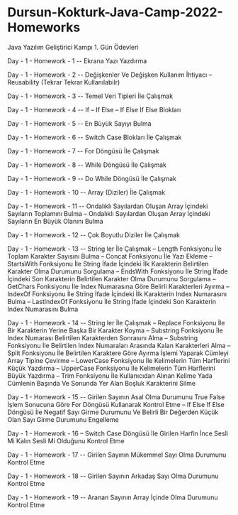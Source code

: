 # Dursun-Kokturk-Java-Camp-2022-Homeworks

Java Yazılım Geliştirici Kampı 1. Gün Ödevleri	

Day - 1 - Homework - 1 -- Ekrana Yazı Yazdırma	

Day - 1 - Homework - 2 -- Değişkenler Ve Değişken Kullanım İhtiyacı – Reusability (Tekrar Tekrar Kullanılabilr)	

Day - 1 - Homework - 3 -- Temel Veri Tipleri İle Çalışmak	

Day - 1 - Homework - 4 -- If – If Else – If Else If Else Blokları	

Day - 1 - Homework - 5 -- En Büyük Sayıyı Bulma	

Day - 1 - Homework - 6 -- Switch Case Blokları İle Çalışmak	

Day - 1 - Homework - 7 -- For Döngüsü İle Çalışmak	

Day - 1 - Homework - 8 -- While Döngüsü İle Çalışmak	

Day - 1 - Homework - 9 -- Do While Döngüsü İle Çalışmak	

Day - 1 - Homework - 10 -- Array (Diziler) İle Çalışmak	

Day - 1 - Homework - 11 -- Ondalıklı Sayılardan Oluşan Array İçindeki Sayıların Toplamını Bulma – Ondalıklı Sayılardan Oluşan Array İçindeki Sayıların En Büyük Olanını Bulma	

Day - 1 - Homework - 12 -- Çok Boyutlu Diziler İle Çalışmak	

Day - 1 - Homework - 13 -- String ler İle Çalışmak – Length Fonksiyonu İle Toplam Karakter Sayısını Bulma – Concat Fonksiyonu İle Yazı Ekleme – StartsWith Fonksiyonu İle String İfade İçindeki İlk Karakterin Belirtilen Karakter Olma Durumunu Sorgulama – EndsWith Fonksiyonu İle String İfade İçindeki Son Karakterin Belirtilen Karakter Olma Durumunu Sorgulama – GetChars Fonksiyonu İle Index Numarasına Göre Belirli Karakterleri Ayırma – IndexOf Fonksiyonu İle String İfade İçindeki İlk Karakterin Index Numarasını Bulma – LastIndexOf Fonksiyonu İle String İfade İçindeki Son Karakterin Index Numarasını Bulma	

Day - 1 - Homework - 14 -- String ler İle Çalışmak – Replace Fonksiyonu İle Bir Karakterin Yerine Başka Bir Karakter Koyma – Substring Fonksiyonu İle Index Numarası Belirtilen Karakterden Sonrasını Alma – Substring Fonksiyonu İle Belirtilen Index Numaraları Arasında Kalan Karakterleri Alma – Split Fonksiyonu İle Belirtilen Karaktere Göre Ayırma İşlemi Yaparak Cümleyi Array Tipine Çevirme – LowerCase Fonksiyonu İle Kelimelerin Tüm Harflerini Küçük Yazdırma – UpperCase Fonksiyonu İle Kelimelerin Tüm Harflerini Büyük Yazdırma – Trim Fonksiyonu İle Kullanıcıdan Alınan Kelime Yada Cümlenin Başında Ve Sonunda Yer Alan Boşluk Karakterini Silme	

Day - 1 - Homework - 15 -- Girilen Sayının Asal Olma Durumunu True False İşlem Sonucuna Göre For Döngüsü Kullanarak Kontrol Etme – If Else If Else Döngüsü İle Negatif Sayı Girme Durumunu Ve Belirli Bir Değerden Küçük Olan Sayı Girme Durumunu Engelleme	

Day - 1 - Homework - 16 – Switch Case Döngüsü İle Girilen Harfin İnce Sesli Mi Kalın Sesli Mi Olduğunu Kontrol Etme	

Day - 1 - Homework - 17 -- Girilen Sayının Mükemmel Sayı Olma Durumunu Kontrol Etme	

Day - 1 - Homework - 18 -- Girilen Sayının Arkadaş Sayı Olma Durumunu Kontrol Etme	

Day - 1 - Homework - 19 -- Aranan Sayının Array İçinde Olma Durumunu Kontrol Etme	
